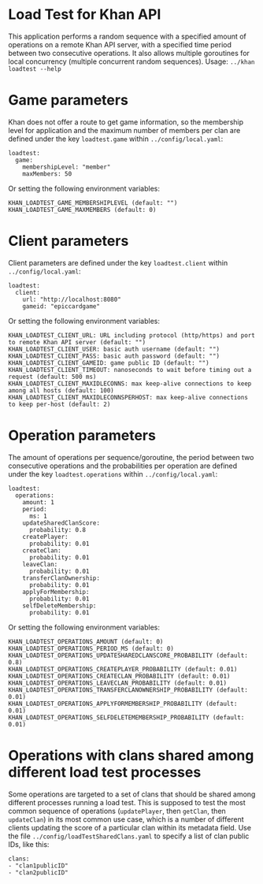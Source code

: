 Load Test for Khan API
======================

This application performs a random sequence with a specified amount of operations on a remote Khan API server, with a specified time period between two consecutive operations. It also allows multiple goroutines for local concurrency (multiple concurrent random sequences). Usage: `../khan loadtest --help`

# Game parameters
Khan does not offer a route to get game information, so the membership level for application and the maximum number of members per clan are defined under the key `loadtest.game` within `../config/local.yaml`:
```
loadtest:
  game:
    membershipLevel: "member"
    maxMembers: 50
```
Or setting the following environment variables:
```
KHAN_LOADTEST_GAME_MEMBERSHIPLEVEL (default: "")
KHAN_LOADTEST_GAME_MAXMEMBERS (default: 0)
```

# Client parameters 
Client parameters are defined under the key `loadtest.client` within `../config/local.yaml`:
```
loadtest:
  client:
    url: "http://localhost:8080"
    gameid: "epiccardgame"
```
Or setting the following environment variables:
```
KHAN_LOADTEST_CLIENT_URL: URL including protocol (http/https) and port to remote Khan API server (default: "")
KHAN_LOADTEST_CLIENT_USER: basic auth username (default: "")
KHAN_LOADTEST_CLIENT_PASS: basic auth password (default: "")
KHAN_LOADTEST_CLIENT_GAMEID: game public ID (default: "")
KHAN_LOADTEST_CLIENT_TIMEOUT: nanoseconds to wait before timing out a request (default: 500 ms)
KHAN_LOADTEST_CLIENT_MAXIDLECONNS: max keep-alive connections to keep among all hosts (default: 100)
KHAN_LOADTEST_CLIENT_MAXIDLECONNSPERHOST: max keep-alive connections to keep per-host (default: 2)
```

# Operation parameters
The amount of operations per sequence/goroutine, the period between two consecutive operations and the probabilities per operation are defined under the key `loadtest.operations` within `../config/local.yaml`:
```
loadtest:
  operations:
    amount: 1
    period:
      ms: 1
    updateSharedClanScore:
      probability: 0.8
    createPlayer:
      probability: 0.01
    createClan:
      probability: 0.01
    leaveClan:
      probability: 0.01
    transferClanOwnership:
      probability: 0.01
    applyForMembership:
      probability: 0.01
    selfDeleteMembership:
      probability: 0.01
```
Or setting the following environment variables:
```
KHAN_LOADTEST_OPERATIONS_AMOUNT (default: 0)
KHAN_LOADTEST_OPERATIONS_PERIOD_MS (default: 0)
KHAN_LOADTEST_OPERATIONS_UPDATESHAREDCLANSCORE_PROBABILITY (default: 0.8)
KHAN_LOADTEST_OPERATIONS_CREATEPLAYER_PROBABILITY (default: 0.01)
KHAN_LOADTEST_OPERATIONS_CREATECLAN_PROBABILITY (default: 0.01)
KHAN_LOADTEST_OPERATIONS_LEAVECLAN_PROBABILITY (default: 0.01)
KHAN_LOADTEST_OPERATIONS_TRANSFERCLANOWNERSHIP_PROBABILITY (default: 0.01)
KHAN_LOADTEST_OPERATIONS_APPLYFORMEMBERSHIP_PROBABILITY (default: 0.01)
KHAN_LOADTEST_OPERATIONS_SELFDELETEMEMBERSHIP_PROBABILITY (default: 0.01)
```

# Operations with clans shared among different load test processes
Some operations are targeted to a set of clans that should be shared among different processes running a load test. This is supposed to test the most common sequence of operations (`updatePlayer`, then `getClan`, then `updateClan`) in its most common use case, which is a number of different clients updating the score of a particular clan within its metadata field. Use the file `../config/loadTestSharedClans.yaml` to specify a list of clan public IDs, like this:

```
clans:
- "clan1publicID"
- "clan2publicID"
```
